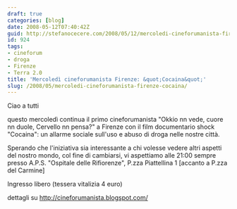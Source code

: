 ```yaml
---
draft: true
categories: [blog]
date: 2008-05-12T07:40:42Z
guid: http://stefanocecere.com/2008/05/12/mercoledi-cineforumanista-firenze-cocaina/
id: 924
tags:
- cineforum
- droga
- Firenze
- Terra 2.0
title: 'Mercoledì cineforumanista Firenze: &quot;Cocaina&quot;'
slug: /2008/05/mercoledi-cineforumanista-firenze-cocaina/
---
```


Ciao a tutti

questo mercoledì continua il primo cineforumanista "Okkio nn vede, cuore nn duole, Cervello nn pensa?" a Firenze con il film documentario shock "Cocaina": un allarme sociale sull'uso e abuso di droga nelle nostre città.

Sperando che l'iniziativa sia interessante a chi volesse vedere altri aspetti del nostro mondo, col fine di cambiarsi, vi aspettiamo alle 21:00 sempre presso A.P.S. "Ospitale delle Rifiorenze", P.zza Piattellina 1 [accanto a P.zza del Carmine]
  
Ingresso libero (tessera vitalizia 4 euro)

dettagli su <http://cineforumanista.blogspot.com/>